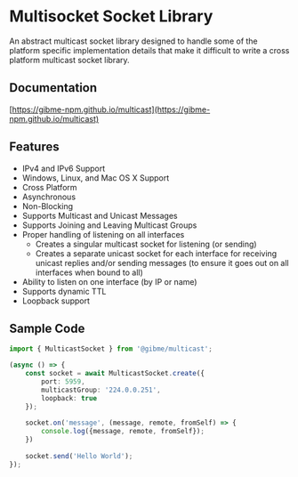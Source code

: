 # Multisocket Socket Library

An abstract multicast socket library designed to handle some of the platform specific implementation details that
make it difficult to write a cross platform multicast socket library.

## Documentation

[https://gibme-npm.github.io/multicast](https://gibme-npm.github.io/multicast)

## Features

* IPv4 and IPv6 Support
* Windows, Linux, and Mac OS X Support
* Cross Platform
* Asynchronous
* Non-Blocking
* Supports Multicast and Unicast Messages
* Supports Joining and Leaving Multicast Groups
* Proper handling of listening on all interfaces
  * Creates a singular multicast socket for listening (or sending)
  * Creates a separate unicast socket for each interface for receiving unicast replies and/or sending messages (to ensure it goes out on all interfaces when bound to all)
* Ability to listen on one interface (by IP or name)
* Supports dynamic TTL
* Loopback support

## Sample Code

```typescript
import { MulticastSocket } from '@gibme/multicast';

(async () => {
    const socket = await MulticastSocket.create({
        port: 5959,
        multicastGroup: '224.0.0.251',
        loopback: true
    });
    
    socket.on('message', (message, remote, fromSelf) => {
        console.log({message, remote, fromSelf});
    })
    
    socket.send('Hello World');
});
```
